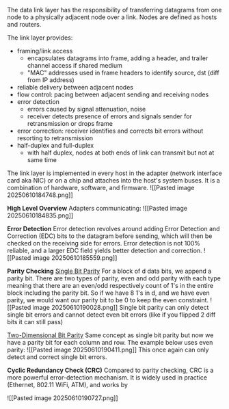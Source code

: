 The data link layer has the responsibility of transferring datagrams from one node to a physically adjacent node over a link. Nodes are defined as hosts and routers.

The link layer provides:
- framing/link access
	- encapsulates datagrams into frame, adding a header, and trailer channel access if shared medium
	- "MAC" addresses used in frame headers to identify source, dst (diff from IP address)
- reliable delivery between adjacent nodes
- flow control: pacing between adjacent sending and receiving nodes
- error detection
	- errors caused by signal attenuation, noise
	- receiver detects presence of errors and signals sender for retransmission or drops frame
- error correction: receiver identifies and corrects bit errors without resorting to retransmission
- half-duplex and full-duplex
	- with half duplex, nodes at both ends of link can transmit but not at same time

The link layer is implemented in every host in the adapter (network interface card aka NIC) or on a chip and attaches into the host's system buses. It is a combination of hardware, software, and firmware.
![[Pasted image 20250610184748.png]]

**High Level Overview**
Adapters communicating:
![[Pasted image 20250610184835.png]]

**Error Detection**
Error detection revolves around adding Error Detection and Correction (EDC) bits to the datagram before sending, which will then be checked on the receiving side for errors. Error detection is not 100% reliable, and a larger EDC field yields better detection and correction.
![[Pasted image 20250610185559.png]]

**Parity Checking**
<u>Single Bit Parity</u>
For a block of d data bits, we append a parity bit. There are two types of parity, even and odd parity with each type meaning that there are an even/odd respectively count of 1's in the entire block including the parity bit. So if we have 8 1's in d, and we have even parity, we would want our parity bit to be 0 to keep the even constraint.
![[Pasted image 20250610190028.png]]
Single bit parity can only detect single bit errors and cannot detect even bit errors (like if you flipped 2 diff bits it can still pass)

<u>Two-Dimensional Bit Parity</u>
Same concept as single bit parity but now we have a parity bit for each column and row. The example below uses even parity:
![[Pasted image 20250610190411.png]]
This once again can only detect and correct single bit errors.

**Cyclic Redundancy Check (CRC)**
Compared to parity checking, CRC is a more powerful error-detection mechanism. It is widely used in practice (Ethernet, 802.11 WiFi, ATM), and works by


![[Pasted image 20250610190727.png]]